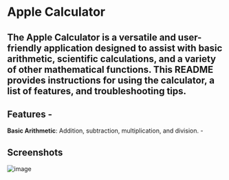 # Apple Calculator
## The Apple Calculator is a versatile and user-friendly application designed to assist with basic arithmetic, scientific calculations, and a variety of other mathematical functions. This README provides instructions for using the calculator, a list of features, and troubleshooting tips.
## Features - 
**Basic Arithmetic**: Addition, subtraction, multiplication, and division. -

## Screenshots
![image](https://github.com/user-attachments/assets/aa84721f-079b-4a6e-a13f-aa0523076e95)
